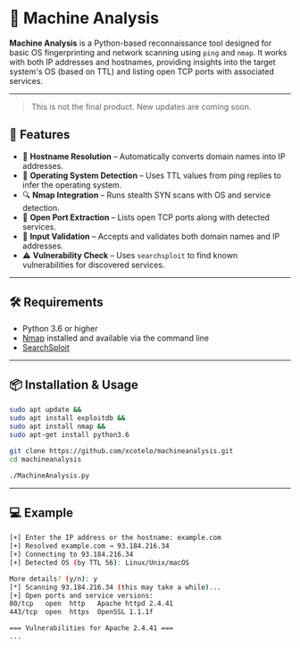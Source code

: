 # 🔎 Machine Analysis

**Machine Analysis** is a Python-based reconnaissance tool designed for basic OS fingerprinting and network scanning using `ping` and `nmap`. It works with both IP addresses and hostnames, providing insights into the target system's OS (based on TTL) and listing open TCP ports with associated services.

---

> This is not the final product. New updates are coming soon.

## 🚀 Features

- 📡 **Hostname Resolution** – Automatically converts domain names into IP addresses.
- 🧠 **Operating System Detection** – Uses TTL values from ping replies to infer the operating system.
- 🔍 **Nmap Integration** – Runs stealth SYN scans with OS and service detection.
- 🔐 **Open Port Extraction** – Lists open TCP ports along with detected services.
- 🧰 **Input Validation** – Accepts and validates both domain names and IP addresses.
- ⚠️ **Vulnerability Check** – Uses `searchsploit` to find known vulnerabilities for discovered services.

---

## 🛠️ Requirements

- Python 3.6 or higher
- [Nmap](https://nmap.org/) installed and available via the command line
- [SearchSploit](https://github.com/offensive-security/exploitdb)

---

## 📦 Installation & Usage

```bash
sudo apt update && 
sudo apt install exploitdb &&   
sudo apt install nmap && 
sudo apt-get install python3.6

git clone https://github.com/xcotelo/machineanalysis.git
cd machineanalysis

./MachineAnalysis.py
```
---

## 💻 Example
```bash
[+] Enter the IP address or the hostname: example.com
[+] Resolved example.com → 93.184.216.34
[+] Connecting to 93.184.216.34
[+] Detected OS (by TTL 56): Linux/Unix/macOS

More details? (y/n): y
[*] Scanning 93.184.216.34 (this may take a while)...
[+] Open ports and service versions:
80/tcp   open  http   Apache httpd 2.4.41
443/tcp  open  https  OpenSSL 1.1.1f

=== Vulnerabilities for Apache 2.4.41 ===
...
